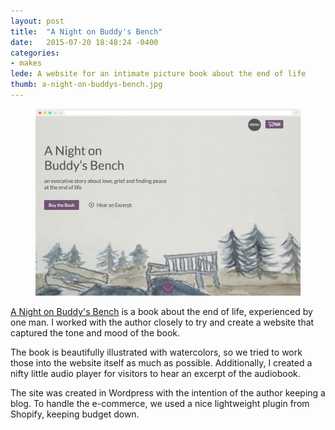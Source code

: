 ```yaml
---
layout: post
title:  "A Night on Buddy's Bench"
date:   2015-07-20 18:48:24 -0400
categories:
- makes
lede: A website for an intimate picture book about the end of life
thumb: a-night-on-buddys-bench.jpg
---
```


<figure>
	<img src="/assets/img/work/a-night-on-buddys-bench.jpg">
</figure>

<a href="http://anightonbuddysbench.com">A Night on Buddy's Bench</a> is a book about the end of life, experienced by one man. I worked with the author closely to try and create a website that captured the tone and mood of the book. 

The book is beautifully illustrated with watercolors, so we tried to work those into the website itself as much as possible. Additionally, I created a nifty little audio player for visitors to hear an excerpt of the audiobook.

The site was created in Wordpress with the intention of the author keeping a blog. To handle the e-commerce, we used a nice lightweight plugin from Shopify, keeping budget down.
